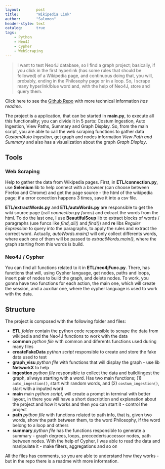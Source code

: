 ```yaml
---
layout:       post
title:        "Wikipedia Link"
author:       "Salomon"
header-style: text
catalog:      true
tags:
    - Python
    - Neo4J
    - Cypher
    - WebScraping
---
```


> I want to test Neo4J database, so I find a graph project; basically, if you click in the first hyperlink (has some rules that should be followed) of a Wikipedia page, and continuous doing that, you will, probably, ending in the Philosophy page or in a loop. 
> So, I scrape many hyperlink/blue word and, with the help of Neo4J, store and query them.

Click here to see the [Github Repo](https://github.com/salomaoalves/DataScience_Others/tree/main/Wiki1Link) with more technical information *has readme*.

The project is a application, that can be started in **main.py**, to execute all this functionality; you can divide it in 5 parts: Costum Ingestion, Auto Ingestion, View Paths, Summary and Graph Display. So, from the main script, you are able to call the web scraping functions to gather data *Custom/Auto Ingestion*, get graph and nodes information *View Path and Summary* and also has a visualization about the graph *Graph Display*.


## Tools
### Web Scraping
Help to gather the data from Wikipedia pages. First, in **ETL/connection.py**, use **Selenium** lib to help connect with a browser (can choose between Firefox and Chrome) and get the page source - the html of the wikipedia page; if a error conection happens 3 times, save it into a csv file.

**ETL/extractWords.py** and **ETL/autoWords.py** are responsible to get the wiki source page (call *connection.py funcs*) and extract the words from the html. To do the last one, I use **BeautifulSoup** lib to extract blocks of words / paragraphs (use funcs like *find_all()* and *find()*) and **re** libs *Reguler Expression* to query into the paragraphs, to apply the rules and extract the correct word. Actually, *autoWords.main()* will only collect differents words, where each one of them will be passed to *extractWords.main()*, where the graph starting from this words is build.

### Neo4J / Cypher
You can find all functions related to it in **ETL/neo4jFunc.py**. There, has functions that will, using Cypher language, get nodes, paths and loops, insert pair of nodes to build the graph, and delete nodes. To work, you gonna have two functions for each action, the main one, which will create the session, and a auxiliar one, where the cypher language is used to work with the data.


## Structure
The project is composed with the following folder and files:
 - **ETL** *folder* contain the python code responsible to scrape the data from wikipedia and the Neo4J functions to work with the data
 - **common** *python file* with common and diferents functions used during many files 
 - **createFakeData** *python script* responsible to create and store the fake data used to test
 - **graph_visu** *python file* with functions that will display the graph - use lib **NetworkX** to help 
 - **ingestion** *python file* responsible to collect the data and build/ingest the graph, allways starting with a word. Has two main functions; (1) `auto_ingestion()`, start with random words, and (2) `costum_ingestion()`, start with a inputed word
 - **main** main *python script*, will create a prompt in terminal with better layout, in there you will have a short description and explanation about the project and how it works and then you can start it - control the project
 - **path** *python file* with functions related to path info, that is, given two words, show the path between them, to the word Philosophy, if the word belong to a loop and others
 - **summary** *python file* has the functions responsible to generate a summary - graph degrees, loops, precceder/successor nodes, path between nodes. With the help of Cypher, I was able to read the data and manipulate it - make filters, aggregations and so on

All the files has comments, so you are able to understand how they works - but in the repo there is a readme with more information.
